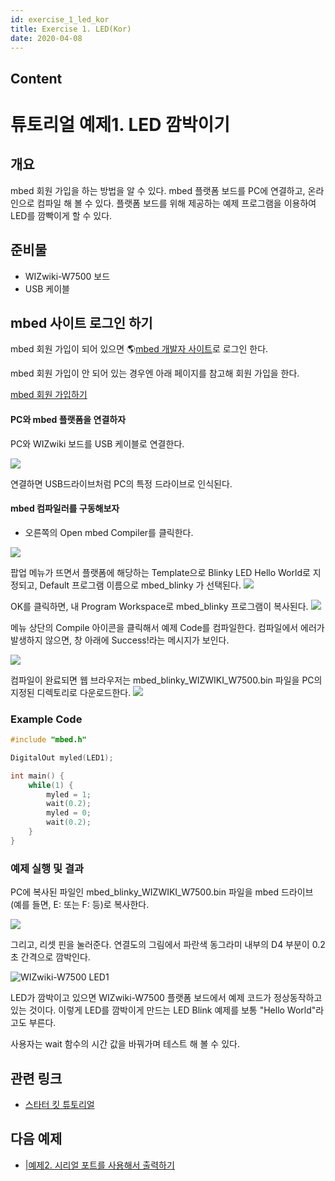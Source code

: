 ```yaml
---
id: exercise_1_led_kor
title: Exercise 1. LED(Kor)
date: 2020-04-08
---
```



## Content
# 튜토리얼 예제1. LED 깜박이기

## 개요

mbed 회원 가입을 하는 방법을 알 수 있다. mbed 플랫폼 보드를 PC에 연결하고, 온라인으로 컴파일 해 볼 수 있다.
플랫폼 보드를 위해 제공하는 예제 프로그램을 이용하여 LED를 깜빡이게 할 수 있다.

## 준비물

  - WIZwiki-W7500 보드
  - USB 케이블

## mbed 사이트 로그인 하기

mbed 회원 가입이 되어 있으면 🌎[mbed 개발자 사이트](https://developer.mbed.org)로 로그인 한다.

mbed 회원 가입이 안 되어 있는 경우엔 아래 페이지를 참고해 회원 가입을 한다.

[mbed 회원
가입하기](/products/wizwiki_mbed_kit/kit_kr/tutorial_kr/mbed_register)

#### PC와 mbed 플랫폼을 연결하자

PC와 WIZwiki 보드를 USB 케이블로 연결한다.

![](/document_framework/img/products/wizwiki_mbed_kit/kit_en/bd_usb_connected.jpg)

연결하면 USB드라이브처럼 PC의 특정 드라이브로 인식된다.

#### mbed 컴파일러를 구동해보자

  - 오른쪽의 Open mbed Compiler를 클릭한다.

![](/document_framework/img/products/wizwiki_mbed_kit/kit_en/105_wizwiki.png)

팝업 메뉴가 뜨면서 플랫폼에 해당하는 Template으로 Blinky LED Hello World로 지정되고, Default
프로그램 이름으로 mbed\_blinky 가 선택된다.
![](/document_framework/img/products/wizwiki_mbed_kit/kit_en/106_program_name.png)

OK를 클릭하면, 내 Program Workspace로 mbed\_blinky 프로그램이 복사된다.
![](/document_framework/img/products/wizwiki_mbed_kit/kit_en/107_mbed_blinky_main.png)

메뉴 상단의 Compile 아이콘을 클릭해서 예제 Code를 컴파일한다. 컴파일에서 에러가 발생하지 않으면, 창 아래에
Success\!라는 메시지가 보인다.

![](/document_framework/img/products/wizwiki_mbed_kit/kit_en/108_compile_end.png)

컴파일이 완료되면 웹 브라우저는 mbed\_blinky\_WIZWIKI\_W7500.bin 파일을 PC의 지정된 디렉토리로
다운로드한다. ![](/document_framework/img/products/wizwiki_mbed_kit/kit_en/109_bin.png)
### Example Code

``` c
#include "mbed.h"

DigitalOut myled(LED1);

int main() {
    while(1) {
        myled = 1;
        wait(0.2);
        myled = 0;
        wait(0.2);
    }
}
```

### 예제 실행 및 결과

PC에 복사된 파일인 mbed\_blinky\_WIZWIKI\_W7500.bin 파일을 mbed 드라이브 (예를 들면, E: 또는
F: 등)로 복사한다.

![](/document_framework/img/products/wizwiki_mbed_kit/kit_en/110_copy.png)

그리고, 리셋 핀을 눌러준다. 연결도의 그림에서 파란색 동그라미 내부의 D4 부분이 0.2초 간격으로 깜박인다.

![WIZwiki-W7500
LED1](/document_framework/img/products/wizwiki_mbed_kit/kit_en/wizwiki_led1.png)

LED가 깜박이고 있으면 WIZwiki-W7500 플랫폼 보드에서 예제 코드가 정상동작하고 있는 것이다. 이렇게 LED를 깜박이게
만드는 LED Blink 예제를 보통 "Hello World"라고도 부른다.

사용자는 wait 함수의 시간 값을 바꿔가며 테스트 해 볼 수 있다.

## 관련 링크

   * [스타터 킷 튜토리얼](Tutorial(Kor).md)

## 다음 예제

   * [|예제2. 시리얼 포트를 사용해서 출력하기](Exercise_2._Serial_port(Kor).md)
